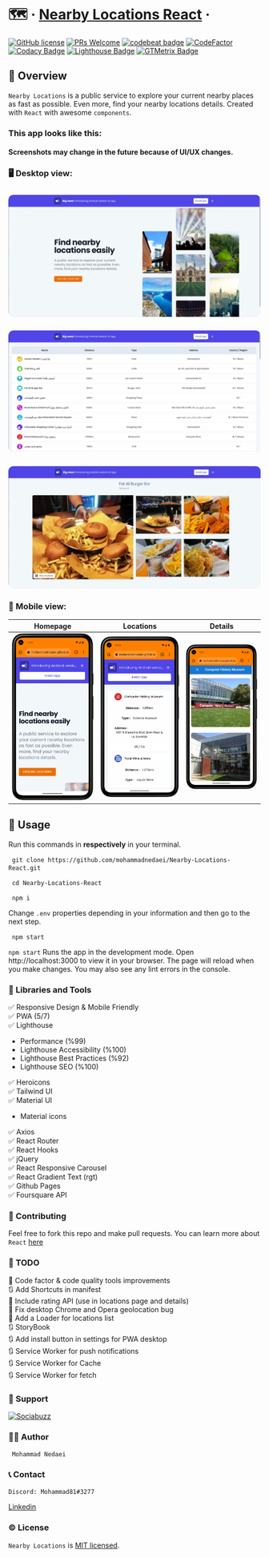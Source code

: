 # 🗺️ &middot; [Nearby Locations React](https://mohammadnedaei.github.io/Nearby-Locations-React/) &middot;

[![GitHub license](https://img.shields.io/badge/license-MIT-blue.svg)](https://github.com/mohammadnedaei/Nearby-Locations-React/blob/main/LICENSE)
[![PRs Welcome](https://img.shields.io/badge/PRs-welcome-brightgreen.svg)](https://github.com/mohammadnedaei/Nearby-Locations-React/fork)
[![codebeat badge](https://img.shields.io/badge/Codebeat-3.83-brightgreen)](https://codebeat.co/projects/github-com-mohammadnedaei-nearby-locations-react-main)
[![CodeFactor](https://www.codefactor.io/repository/github/mohammadnedaei/nearby-locations-react/badge)](https://www.codefactor.io/repository/github/mohammadnedaei/nearby-locations-react)
[![Codacy Badge](https://app.codacy.com/project/badge/Grade/7463c364240e4fe9b7fcfeafb3ac4047)](https://www.codacy.com/gh/mohammadnedaei/Nearby-Locations-React/dashboard?utm_source=github.com&amp;utm_medium=referral&amp;utm_content=mohammadnedaei/Nearby-Locations-React&amp;utm_campaign=Badge_Grade)
[![Lighthouse Badge](https://img.shields.io/badge/Lighthouse-A-brightgreen)](#)
[![GTMetrix Badge](https://img.shields.io/badge/GTMetrix-A-brightgreen)](https://gtmetrix.com/reports/mohammadnedaei.github.io/O2ybS3Z2/)

## 🔎 Overview

`Nearby Locations` is a public service to explore your current nearby places as fast as possible. Even more, find
your nearby locations details. Created with `React` with awesome `components`.

### This app looks like this:

#### Screenshots may change in the future because of UI/UX changes.

### 🖥️ Desktop view:

<a href="https://raw.githubusercontent.com/mohammadnedaei/Nearby-Locations-React/dev/public/screenshots/lg-homepage.webp"><img style="border-radius: 10px; margin-top: 10px;" src="public/screenshots/lg-homepage.webp"></a>

<a href="https://raw.githubusercontent.com/mohammadnedaei/Nearby-Locations-React/dev/public/screenshots/lg-locations.webp"><img style="border-radius: 10px; margin-top: 10px;" src="public/screenshots/lg-locations.webp"></a>

<a href="https://raw.githubusercontent.com/mohammadnedaei/Nearby-Locations-React/dev/public/screenshots/lg-details.webp"><img style="border-radius: 10px; margin-top: 10px;" src="public/screenshots/lg-details.webp"></a>

### 📱 Mobile view:

| Homepage                                                                                                                                                                                                                                    | Locations                                                                                                                                                                                                                                    | Details                                                                                                                                                                                     |
|---------------------------------------------------------------------------------------------------------------------------------------------------------------------------------------------------------------------------------------------|----------------------------------------------------------------------------------------------------------------------------------------------------------------------------------------------------------------------------------------------|---------------------------------------------------------------------------------------------------------------------------------------------------------------------------------------------|
| <a href="https://raw.githubusercontent.com/mohammadnedaei/Nearby-Locations-React/dev/public/screenshots/sm-homepage.webp"><img src="public/screenshots/sm-homepage.webp"></a> | <a href="https://raw.githubusercontent.com/mohammadnedaei/Nearby-Locations-React/dev/public/screenshots/sm-locations.webp"><img src="public/screenshots/sm-locations.webp"></a> | <a href="https://raw.githubusercontent.com/mohammadnedaei/Nearby-Locations-React/dev/public/screenshots/sm-details.webp"><img src="public/screenshots/sm-details.webp"></a>

## 🚀 Usage

Run this commands in **respectively** in your terminal.

```shell
 git clone https://github.com/mohammadnedaei/Nearby-Locations-React.git
```

```shell
 cd Nearby-Locations-React
```

```shell
 npm i
```

Change `.env` properties depending in your information and then go to the next step.

```shell
 npm start
```

`npm start` Runs the app in the development mode.
Open http://localhost:3000 to view it in your browser.
The page will reload when you make changes.
You may also see any lint errors in the console.

### 🧰 Libraries and Tools

✅ Responsive Design & Mobile Friendly \
✅ PWA (5/7) \
✅ Lighthouse

- Performance (%99)
- Lighthouse Accessibility (%100)
- Lighthouse Best Practices (%92)
- Lighthouse SEO (%100)

✅ Heroicons \
✅ Tailwind UI \
✅ Material UI

- Material icons

✅ Axios \
✅ React Router \
✅ React Hooks \
✅ jQuery \
✅ React Responsive Carousel \
✅ React Gradient Text (rgt) \
✅ Github Pages \
✅ Foursquare API

### 🔧 Contributing

Feel free to fork this repo and make pull requests.
You can learn more about `React` [here](https://reactjs.org/)

### 🎯 TODO

🚧 Code factor & code quality tools improvements \
🔃 Add Shortcuts in manifest \
🚧 Include rating API (use in locations page and details) \
🚧 Fix desktop Chrome and Opera geolocation bug \
🚧 Add a Loader for locations list \
🔃 StoryBook \
🔃 Add install button in settings for PWA desktop \
🔃 Service Worker for push notifications \
🔃 Service Worker for Cache \
🔃 Service Worker for fetch

### 💚 Support

<a href="https://sociabuzz.com/mohammadnedaei/donate" target="_blank"><img src="https://img.shields.io/badge/Buy_Me_A_Coffee-FFDD00?style=for-the-badge&logo=buy-me-a-coffee&logoColor=black" height="32px" alt="Sociabuzz"></a>

### ✍🏻 Author

     Mohammad Nedaei

### 📞 Contact

    Discord: Mohammad81#3277

[Linkedin](https://www.linkedin.com/in/mohammad-nedaei-47789b1a6/)

### ©️ License

`Nearby Locations` is [MIT licensed](./LICENSE).